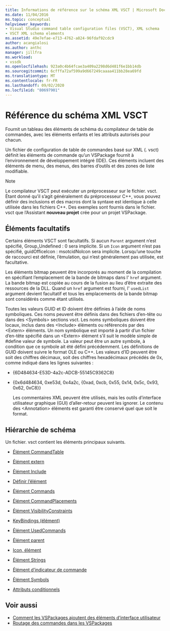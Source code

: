 ```yaml
---
title: Informations de référence sur le schéma XML VSCT | Microsoft Docs
ms.date: 11/04/2016
ms.topic: conceptual
helpviewer_keywords:
- Visual Studio command table configuration files (VSCT), XML schema
- VSCT XML schema elements
ms.assetid: 49e7efae-e713-4762-a824-96fdaf92cdc9
author: acangialosi
ms.author: anthc
manager: jillfra
ms.workload:
- vssdk
ms.openlocfilehash: 923a0c4b64fcae3a409a2298d6d481f6e1bb14db
ms.sourcegitcommit: 6cfffa72af599a9d667249caaaa411bb28ea69fd
ms.translationtype: MT
ms.contentlocale: fr-FR
ms.lasthandoff: 09/02/2020
ms.locfileid: "80697901"
---
```

# <a name="vsct-xml-schema-reference"></a>Référence du schéma XML VSCT
Fournit un tableau des éléments de schéma du compilateur de table de commandes, avec les éléments enfants et les attributs autorisés pour chacun.

 Un fichier de configuration de table de commandes basé sur XML (. vsct) définit les éléments de commande qu’un VSPackage fournit à l’environnement de développement intégré (IDE). Ces éléments incluent des éléments de menu, des menus, des barres d’outils et des zones de liste modifiable.

> [!NOTE]
> Le compilateur VSCT peut exécuter un préprocesseur sur le fichier. vsct. Étant donné qu’il s’agit généralement du préprocesseur C++, vous pouvez définir des inclusions et des macros dont la syntaxe est identique à celle utilisée dans les fichiers C++. Des exemples sont fournis dans le fichier. vsct que l’Assistant **nouveau projet** crée pour un projet VSPackage.

## <a name="optional-elements"></a>Éléments facultatifs
 Certains éléments VSCT sont facultatifs. Si aucun `Parent` argument n’est spécifié, Group_Undefined : 0 sera implicite. Si un `Icon` argument n’est pas spécifié, guidOfficeIcon : msotcidNoIcon sera implicite. Lorsqu’une touche de raccourci est définie, l’émulation, qui n’est généralement pas utilisée, est facultative.

 Les éléments bitmap peuvent être incorporés au moment de la compilation en spécifiant l’emplacement de la bande de bitmaps dans l' `href` argument. La bande bitmap est copiée au cours de la fusion au lieu d’être extraite des ressources de la DLL. Quand un `href` argument est fourni, l' `usedList` argument devient facultatif et tous les emplacements de la bande bitmap sont considérés comme étant utilisés.

 Toutes les valeurs GUID et ID doivent être définies à l’aide de noms symboliques. Ces noms peuvent être définis dans des fichiers d’en-tête ou dans des \<Symbols> sections vsct. Les noms symboliques doivent être locaux, inclus dans des \<Include> éléments ou référencés par des \<Extern> éléments. Un nom symbolique est importé à partir d’un fichier d’en-tête spécifié dans un \<Extern> élément s’il suit le modèle simple de #define valeur de symbole. La valeur peut être un autre symbole, à condition que ce symbole ait été défini précédemment. Les définitions de GUID doivent suivre le format OLE ou C++. Les valeurs d’ID peuvent être soit des chiffres décimaux, soit des chiffres hexadécimaux précédés de 0x, comme indiqué dans les lignes suivantes :

- {6D484634-E53D-4a2c-ADCB-55145C9362C8}

- {0x6d484634, 0xe53d, 0x4a2c, {0xad, 0xcb, 0x55, 0x14, 0x5c, 0x93, 0x62, 0xC8}}

  Les commentaires XML peuvent être utilisés, mais les outils d’interface utilisateur graphique (GUI) d’aller-retour peuvent les ignorer. Le contenu des \<Annotation> éléments est garanti être conservé quel que soit le format.

## <a name="schema-hierarchy"></a>Hiérarchie de schéma
 Un fichier. vsct contient les éléments principaux suivants.

- [Élément CommandTable](../extensibility/commandtable-element.md)

- [Élément extern](../extensibility/extern-element.md)

- [Élément Include](../extensibility/include-element.md)

- [Définir l’élément](../extensibility/define-element.md)

- [Élément Commands](../extensibility/commands-element.md)

- [Élément CommandPlacements](../extensibility/commandplacements-element.md)

- [Élément VisibilityConstraints](../extensibility/visibilityconstraints-element.md)

- [KeyBindings (élément)](../extensibility/keybindings-element.md)

- [Élément UsedCommands](../extensibility/usedcommands-element.md)

- [Élément parent](../extensibility/parent-element.md)

- [Icon, élément](../extensibility/icon-element.md)

- [Élément Strings](../extensibility/strings-element.md)

- [Élément d’indicateur de commande](../extensibility/command-flag-element.md)

- [Élément Symbols](../extensibility/symbols-element.md)

- [Attributs conditionnels](../extensibility/vsct-xml-schema-conditional-attributes.md)

## <a name="see-also"></a>Voir aussi
- [Comment les VSPackages ajoutent des éléments d’interface utilisateur](../extensibility/internals/how-vspackages-add-user-interface-elements.md)
- [Routage des commandes dans les VSPackages](../extensibility/internals/command-routing-in-vspackages.md)
